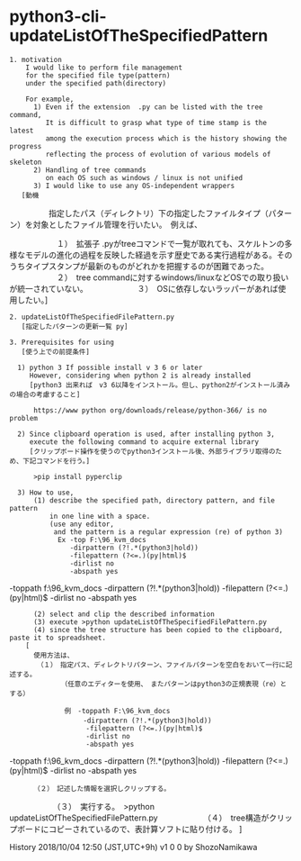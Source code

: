 # python3-cli-updateListOfTheSpecifiedPattern

    1. motivation
        I would like to perform file management 
        for the specified file type(pattern) 
        under the specified path(directory) 

        For example,
          1) Even if the extension  .py can be listed with the tree command,
             It is difficult to grasp what type of time stamp is the latest
             among the execution process which is the history showing the progress
             reflecting the process of evolution of various models of skeleton 
          2) Handling of tree commands 
             on each OS such as windows / linux is not unified 
          3) I would like to use any OS-independent wrappers 
       [動機
　　　　　指定したパス（ディレクトリ）下の指定したファイルタイプ（パターン）を対象としたファイル管理を行いたい。　例えば、

　　　　　　１）　拡張子 .pyがtreeコマンドで一覧が取れても、スケルトンの多様なモデルの進化の過程を反映した経過を示す歴史である実行過程がある。そのうちタイプスタンプが最新のものがどれかを把握するのが困難であった。
　　　　　　２）　tree commandに対するwindows/linuxなどOSでの取り扱いが統一されていない。
　　　　　　３）　OSに依存しないラッパーがあれば使用したい。]

    2. updateListOfTheSpecifiedFilePattern.py
       [指定したパターンの更新一覧 py]

    3. Prerequisites for using
       [使う上での前提条件]

      1) python 3 If possible install v 3 6 or later 
         However, considering when python 2 is already installed 
         [python3 出来れば　v3 6以降をインストール。但し、python2がインストール済みの場合の考慮すること]

          https://www python org/downloads/release/python-366/ is no problem

      2) Since clipboard operation is used, after installing python 3,
         execute the following command to acquire external library
         [クリップボード操作を使うのでpython3インストール後、外部ライブラリ取得のため、下記コマンドを行う。]

          >pip install pyperclip

      3) How to use,
          (1) describe the specified path, directory pattern, and file pattern 
              in one line with a space.
              (use any editor, 
               and the pattern is a regular expression (re) of python 3)
                Ex -top F:\96_kvm_docs 
                   -dirpattern (?!.*(python3|hold)) 
                   -filepattern (?<=.)(py|html)$
                   -dirlist no
                   -abspath yes

-toppath f:\96_kvm_docs -dirpattern (?!.*(python3|hold)) -filepattern (?<=.)(py|html)$ -dirlist no -abspath yes

          (2) select and clip the described information
          (3) execute >python updateListOfTheSpecifiedFilePattern.py
          (4) since the tree structure has been copied to the clipboard, paste it to spreadsheet.
        [
          使用方法は、
          　（１）　指定パス、ディレクトリパターン、ファイルパターンを空白をおいて一行に記述する。
           　　　　（任意のエディターを使用、　またパターンはpython3の正規表現（re）とする）
           
           　　　　例　-toppath F:\96_kvm_docs
                   　　-dirpattern (?!.*(python3|hold))
                       -filepattern (?<=.)(py|html)$
                       -dirlist no
                       -abspath yes

-toppath f:\96_kvm_docs -dirpattern (?!.*(python3|hold)) -filepattern (?<=.)(py|html)$ -dirlist no -abspath yes

          （２）　記述した情報を選択しクリップする。
　　　　　　（３）　実行する。　>python updateListOfTheSpecifiedFilePattern.py
　　　　　　（４）　tree構造がクリップボードにコピーされているので、表計算ソフトに貼り付ける。
        ]

 History
     2018/10/04 12:50 (JST,UTC+9h)  v1 0 0 by ShozoNamikawa
